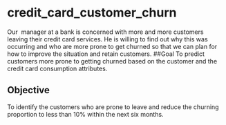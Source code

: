 # credit_card_customer_churn
Our  manager at a bank is concerned with more and more customers leaving their credit card services. He is willing to find out why this was occurring and who are more prone to get churned so that we can plan for how to improve the situation and retain customers.
##Goal
To predict customers more prone to getting churned based on the customer and the credit card consumption attributes.
## Objective
To identify the customers who are prone to leave and reduce the churning proportion to less than 10% within the next six months.
